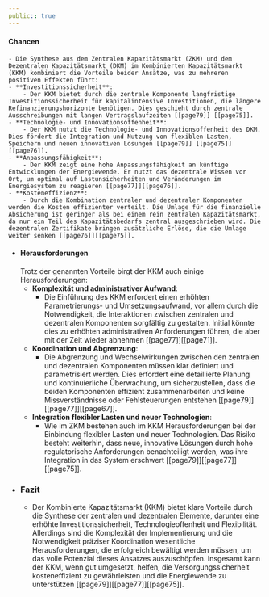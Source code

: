 ```yaml
---
public:: true
---
```

#### Chancen
	- Die Synthese aus dem Zentralen Kapazitätsmarkt (ZKM) und dem Dezentralen Kapazitätsmarkt (DKM) im Kombinierten Kapazitätsmarkt (KKM) kombiniert die Vorteile beider Ansätze, was zu mehreren positiven Effekten führt:
	- **Investitionssicherheit**:
		- Der KKM bietet durch die zentrale Komponente langfristige Investitionssicherheit für kapitalintensive Investitionen, die längere Refinanzierungshorizonte benötigen. Dies geschieht durch zentrale Ausschreibungen mit langen Vertragslaufzeiten [[page79]] [[page75]].
	- **Technologie- und Innovationsoffenheit**:
		- Der KKM nutzt die Technologie- und Innovationsoffenheit des DKM. Dies fördert die Integration und Nutzung von flexiblen Lasten, Speichern und neuen innovativen Lösungen [[page79]] [[page75]] [[page76]].
	- **Anpassungsfähigkeit**:
		- Der KKM zeigt eine hohe Anpassungsfähigkeit an künftige Entwicklungen der Energiewende. Er nutzt das dezentrale Wissen vor Ort, um optimal auf Lastunsicherheiten und Veränderungen im Energiesystem zu reagieren [[page77]][[page76]].
	- **Kosteneffizienz**:
		- Durch die Kombination zentraler und dezentraler Komponenten werden die Kosten effizienter verteilt. Die Umlage für die finanzielle Absicherung ist geringer als bei einem rein zentralen Kapazitätsmarkt, da nur ein Teil des Kapazitätsbedarfs zentral ausgeschrieben wird. Die dezentralen Zertifikate bringen zusätzliche Erlöse, die die Umlage weiter senken [[page76]][[page75]].
- #### Herausforderungen
  Trotz der genannten Vorteile birgt der KKM auch einige Herausforderungen:
	- **Komplexität und administrativer Aufwand**:
		- Die Einführung des KKM erfordert einen erhöhten Parametrierungs- und Umsetzungsaufwand, vor allem durch die Notwendigkeit, die Interaktionen zwischen zentralen und dezentralen Komponenten sorgfältig zu gestalten. Initial könnte dies zu erhöhten administrativen Anforderungen führen, die aber mit der Zeit wieder abnehmen  [[page77]][[page71]].
	- **Koordination und Abgrenzung**:
		- Die Abgrenzung und Wechselwirkungen zwischen den zentralen und dezentralen Komponenten müssen klar definiert und parametrisiert werden. Dies erfordert eine detaillierte Planung und kontinuierliche Überwachung, um sicherzustellen, dass die beiden Komponenten effizient zusammenarbeiten und keine Missverständnisse oder Fehlsteuerungen entstehen [[page79]][[page77]][[page67]].
	- **Integration flexibler Lasten und neuer Technologien**:
		- Wie im ZKM bestehen auch im KKM Herausforderungen bei der Einbindung flexibler Lasten und neuer Technologien. Das Risiko besteht weiterhin, dass neue, innovative Lösungen durch hohe regulatorische Anforderungen benachteiligt werden, was ihre Integration in das System erschwert [[page79]][[page77]][[page75]].
- ### Fazit
	- Der Kombinierte Kapazitätsmarkt (KKM) bietet klare Vorteile durch die Synthese der zentralen und dezentralen Elemente, darunter eine erhöhte Investitionssicherheit, Technologieoffenheit und Flexibilität. Allerdings sind die Komplexität der Implementierung und die Notwendigkeit präziser Koordination wesentliche Herausforderungen, die erfolgreich bewältigt werden müssen, um das volle Potenzial dieses Ansatzes auszuschöpfen. Insgesamt kann der KKM, wenn gut umgesetzt, helfen, die Versorgungssicherheit kosteneffizient zu gewährleisten und die Energiewende zu unterstützen [[page79]][[page77]][[page75]].
